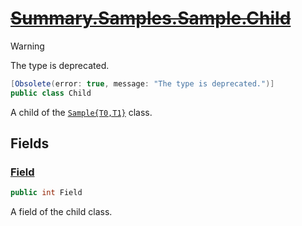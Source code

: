 # [~~Summary.Samples.Sample.Child~~](../src/Core/Samples/Sample.cs#L42)
> [!WARNING]
> The type is deprecated.

```cs
[Obsolete(error: true, message: "The type is deprecated.")]
public class Child
```

A child of the [`Sample{T0,T1}`](./Sample{T0,T1}.md) class.

## Fields
### [Field](../src/Core/Samples/Sample.cs#L47)
```cs
public int Field
```

A field of the child class.

